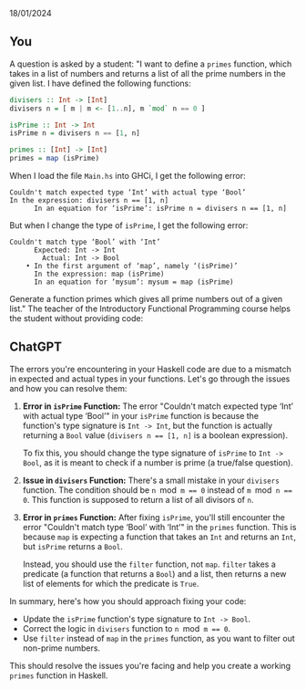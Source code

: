 18/01/2024
## You

A question is asked by a student: "I want to define a `primes` function, which takes in a list of numbers and returns a list of all the prime numbers in the given list. I have defined the following functions:
```haskell
divisers :: Int -> [Int]
divisers n = [ m | m <- [1..n], m `mod` n == 0 ]

isPrime :: Int -> Int
isPrime n = divisers n == [1, n]

primes :: [Int] -> [Int]
primes = map (isPrime)
```

When I load the file `Main.hs` into GHCi, I get the following error:

```plaintext
Couldn't match expected type ‘Int’ with actual type ‘Bool’
In the expression: divisers n == [1, n]
      In an equation for ‘isPrime’: isPrime n = divisers n == [1, n]
```

But when I change the type of `isPrime`, I get the following error:

```plaintext
Couldn't match type ‘Bool’ with ‘Int’
      Expected: Int -> Int
        Actual: Int -> Bool
    • In the first argument of ‘map’, namely ‘(isPrime)’
      In the expression: map (isPrime)
      In an equation for ‘mysum’: mysum = map (isPrime)
```

Generate a function primes which gives all prime numbers out of a given list."
The teacher of the Introductory Functional Programming course helps the student without providing code:


## ChatGPT

The errors you're encountering in your Haskell code are due to a mismatch in expected and actual types in your functions. Let's go through the issues and how you can resolve them:

1. **Error in `isPrime` Function:**
   The error "Couldn't match expected type ‘Int’ with actual type ‘Bool’" in your `isPrime` function is because the function's type signature is `Int -> Int`, but the function is actually returning a `Bool` value (`divisers n == [1, n]` is a boolean expression).

   To fix this, you should change the type signature of `isPrime` to `Int -> Bool`, as it is meant to check if a number is prime (a true/false question).

2. **Issue in `divisers` Function:**
   There's a small mistake in your `divisers` function. The condition should be `n `mod` m == 0` instead of `m `mod` n == 0`. This function is supposed to return a list of all divisors of `n`.

3. **Error in `primes` Function:**
   After fixing `isPrime`, you'll still encounter the error "Couldn't match type ‘Bool’ with ‘Int’" in the `primes` function. This is because `map` is expecting a function that takes an `Int` and returns an `Int`, but `isPrime` returns a `Bool`. 

   Instead, you should use the `filter` function, not `map`. `filter` takes a predicate (a function that returns a `Bool`) and a list, then returns a new list of elements for which the predicate is `True`.

In summary, here's how you should approach fixing your code:

- Update the `isPrime` function's type signature to `Int -> Bool`.
- Correct the logic in `divisers` function to `n `mod` m == 0`.
- Use `filter` instead of `map` in the `primes` function, as you want to filter out non-prime numbers.

This should resolve the issues you're facing and help you create a working `primes` function in Haskell.